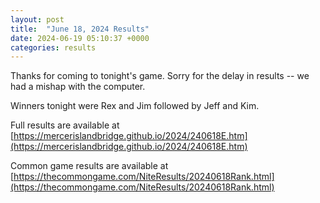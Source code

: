 ```yaml
---
layout: post
title:  "June 18, 2024 Results"
date: 2024-06-19 05:10:37 +0000
categories: results
---
```

Thanks for coming to tonight's game. Sorry for the delay in results -- we had a mishap with the computer.

Winners tonight were Rex and Jim followed by Jeff and Kim.

Full results are available at [https://mercerislandbridge.github.io/2024/240618E.htm](https://mercerislandbridge.github.io/2024/240618E.htm)

Common game results are available at [https://thecommongame.com/NiteResults/20240618Rank.html](https://thecommongame.com/NiteResults/20240618Rank.html)
